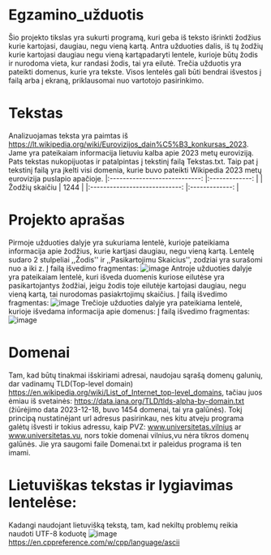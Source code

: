 # Egzamino_užduotis
Šio projekto tikslas yra sukurti programą, kuri geba iš teksto išrinkti žodžius kurie kartojasi, daugiau, negu vieną kartą. Antra užduoties dalis, iš tų žodžių kurie kartojasi daugiau negu vieną kartąpadaryti lentele, kurioje būtų žodis ir nurodoma vieta, kur randasi žodis, tai yra eilutė. Trečia užduotis yra pateikti domenus, kurie yra tekste. Visos lentelės gali būti bendrai išvestos į failą arba į ekraną, priklausomai nuo vartotojo pasirinkimo.
# Tekstas
Analizuojamas teksta yra paimtas iš https://lt.wikipedia.org/wiki/Eurovizijos_dain%C5%B3_konkursas_2023. Jame yra pateikaiam informacija lietuviu kalba apie 2023 metų euroviziją. Pats tekstas nukopijuotas ir patalpintas į tekstinį failą Tekstas.txt. Taip pat į tekstinį failą yra įkelti visi domenia, kurie buvo pateikti Wikipedia 2023 metų eurovizija puslapio apačioje. 
|:----------------------------:	|:-------------:	|
|         Žodžių skaičiu      	|      1244     	| 
|:----------------------------:	|:-------------:	|
 # Projekto aprašas
Pirmoje užduoties dalyje yra sukuriama lentelė, kurioje pateikiama informacija apie žodžius, kurie kartjasi daugiau, negu vieną kartą. Lentelę sudaro 2 stulpeliai ,,Žodis'' ir ,,Pasikartojimu Skaicius'', zodziai yra surašomi nuo a iki z.
Į failą išvedimo fragmentas:
![image](https://github.com/JurgisMickeviciusDM/Egzamino_uzduotis/assets/144474535/05eca3ff-c27d-43e3-8593-e9bcd9332fb7)
Antroje užduoties dalyje yra pateikaiam lentelė, kuri išveda duomenis kuriose eilutėse yra pasikartojantys žodžiai, jeigu žodis toje eilutėje kartojasi daugiau, negu vieną kartą, tai nurodomas pasiakrtojimų skaičius.
Į failą išvedimo fragmentas:
![image](https://github.com/JurgisMickeviciusDM/Egzamino_uzduotis/assets/144474535/64483856-970c-4a69-9f56-0b512f4147b7)
Trečioje užduoties dalyje yra pateikiama lentelė, kurioje išvedama informacija apie domenus:
Į failą išvedimo fragmentas:
![image](https://github.com/JurgisMickeviciusDM/Egzamino_uzduotis/assets/144474535/b97816c1-3fe6-4be0-957f-a924e5f61aa8)
# Domenai
Tam, kad būtų tinakmai išskiriami adresai, naudojau sąrašą domenų galunių, dar vadinamų TLD(Top-level domain) https://en.wikipedia.org/wiki/List_of_Internet_top-level_domains, tačiau juos ėmiau iš svetainės: https://data.iana.org/TLD/tlds-alpha-by-domain.txt
(žiūrėjimo data 2023-12-18, buvo 1454 domenai, tai yra galūnės). Tokį principą nustatinėjant url adresus pasirinkau, nes kitu atveju programa galėtų išvesti ir tokius adressu, kaip PVZ: www.universitetas.vilnius ar www.universitetas.vu, nors tokie domenai vilnius,vu nėra tikros domenų galūnės. Jie yra saugomi faile Domenai.txt ir paleidus programa iš ten imami.
# Lietuviškas tekstas ir lygiavimas lentelėse:
Kadangi naudojant lietuvišką tekstą, tam, kad nekiltų problemų reikia naudoti UTF-8 koduotę
![image](https://github.com/JurgisMickeviciusDM/Egzamino_uzduotis/assets/144474535/dda88bf3-9554-406f-86d7-3e9c8808cdf3)
https://en.cppreference.com/w/cpp/language/ascii
